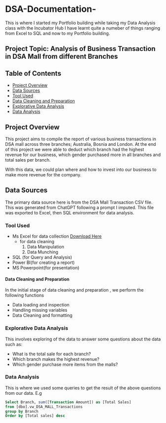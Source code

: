 # DSA-Documentation-
This is where I started my Portfolio building while taking my Data Analysis class with the Incubator Hub
I have learnt quite a numeber of things ranging from Excel to SQL and now to my Portfolio building.

## Project Topic: Analysis of Business Transaction in DSA Mall from different Branches
## Table of Contents
- [Project Overview](#ProjectOverview)
- [Data Sources](#DataSources)
- [Tool Used](#ToolUsed)
- [Data Cleaning and Preparation](#DataCleaningandPreparation)
- [Explorative Data Analysis](#ExplorativeDataAnalysis)
- [Data Analysis](#DataAnalysis)

## Project Overview
This project aims to compile the report of various business transactions in DSA mall across three branches; Australia, Bosnia and London. At the end of this project we were able to deduct which branch had the highest revenue for our business, which gender purchased more in all branches and total sales per branch.

With this data, we could plan where and how to invest into our business to make more revenue for the company.


## Data Sources
The primary data source here is from the DSA Mall Transaction CSV file. This was generated from ChatGPT following a prompt I imputed. This file was exported to Excel, then SQL environment for data analysis.

### Tool Used

- Ms Excel for data collection [Download Here](https://www.microsoft.com)
   - for data cleaning
     1. Data Manipulation
     2. Data Munching
- SQL (for Query and Analysis)
- Power BI(for creating a report)
- MS Powerpoint(for presentation)

#### Data Cleaning and Preparation
In the initial stage of data cleaning and preparation , we perform the following functions

- Data loading and inspection
- Handling missing variables
- Data Cleaning and formatting

### Explorative Data Analysis
This involves exploring of the data to answer some questions about the data such as:

- What is the total sale for each branch?
- Which branch makes the highest revenue?
- Which gender purchase more items from the malls?

### Data Analysis
This is where we used some queries to get the result of the above questions from our data.
E.g

```  SQL
Select Branch, sum([Transaction Amount]) as [Total Sales]
from [dbo].vw_DSA_MALL_Transactions
group by Branch
Order by [Total sales] desc










